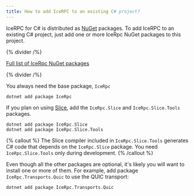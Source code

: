 ```yaml
---
title: How to add IceRPC to an existing C# project?
---
```


IceRPC for C# is distributed as [NuGet] packages. To add IceRPC to an existing C# project, just add one or
more IceRpc NuGet packages to this project.

{% divider /%}

[Full list of IceRpc NuGet packages][full-list]

{% divider /%}

You always need the base package, `IceRpc`

```
dotnet add package IceRpc
```

If you plan on using [Slice], add the `IceRpc.Slice` and `IceRpc.Slice.Tools` packages.

```
dotnet add package IceRpc.Slice
dotnet add package IceRpc.Slice.Tools
```

{% callout %}
The Slice compiler included in `IceRpc.Slice.Tools` generates C# code that depends on the `IceRpc.Slice` package. You
need `IceRpc.Slice.Tools` only during development.
{% /callout %}

Even though all the other packages are optional, it's likely you will want to install one or more of them. For example,
add package `IceRpc.Transports.Quic` to use the QUIC transport:

```
dotnet add package IceRpc.Transports.Quic
```

[full-list]: nuget-packages
[nuget]: https://www.nuget.org/
[Slice]: /slice
